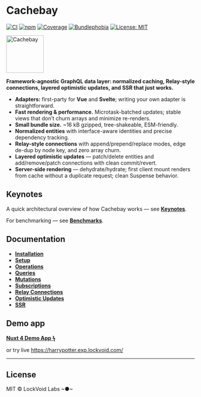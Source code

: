 # Cachebay

[![CI](https://github.com/lockvoid/cachebay/actions/workflows/test.yml/badge.svg)](https://github.com/lockvoid/cachebay/actions/workflows/test.yml)
[![npm](https://img.shields.io/npm/v/cachebay.svg)](https://www.npmjs.com/package/cachebay)
[![Coverage](https://codecov.io/gh/lockvoid/cachebay/branch/main/graph/badge.svg)](https://codecov.io/gh/lockvoid/cachebay)
[![Bundlephobia](https://img.shields.io/bundlephobia/minzip/cachebay)](https://bundlephobia.com/package/cachebay)
[![License: MIT](https://img.shields.io/badge/License-MIT-yellow.svg)](https://opensource.org/licenses/MIT)

<img width="100" height="100" alt="Cachebay" src="https://pub-464e6b9480014239a02034726cf0073c.r2.dev/cachebay.png">

**Framework-agnostic GraphQL data layer: normalized caching, Relay-style connections, layered optimistic updates, and SSR that just works.**

- **Adapters:** first-party for **Vue** and **Svelte**; writing your own adapter is straightforward.
- **Fast rendering & performance.** Microtask-batched updates; stable views that don’t churn arrays and minimize re-renders.
- **Small bundle size.** ~16 kB gzipped, tree-shakeable, ESM-friendly.
- **Normalized entities** with interface-aware identities and precise dependency tracking.
- **Relay-style connections** with append/prepend/replace modes, edge de-dup by node key, and zero array churn.
- **Layered optimistic updates** — patch/delete entities and add/remove/patch connections with clean commit/revert.
- **Server-side rendering** — dehydrate/hydrate; first client mount renders from cache without a duplicate request; clean Suspense behavior.

## Keynotes

A quick architectural overview of how Cachebay works — see **[Keynotes](./docs/KEYNOTES.md)**.

For benchmarking — see **[Benchmarks](./packages/benchmarks/README.md)**.

## Documentation

- **[Installation](./docs/INSTALLATION.md)**
- **[Setup](./docs/SETUP.md)**
- **[Operations](./docs/OPERATIONS.md)**
- **[Queries](./docs/QUERIES.md)**
- **[Mutations](./docs/MUTATIONS.md)**
- **[Subscriptions](./docs/SUBSCRIPTIONS.md)**
- **[Relay Connections](./docs/RELAY_CONNECTIONS.md)**
- **[Optimistic Updates](./docs/OPTIMISTIC_UPDATES.md)**
- **[SSR](./docs/SSR.md)**

## Demo app

**[Nuxt 4 Demo App ϟ](./packages/demo)**

or try live https://harrypotter.exp.lockvoid.com/

---

## License

MIT © LockVoid Labs ~●~
